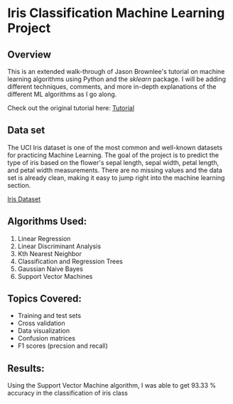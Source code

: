 # Iris Classification Machine Learning Project

## Overview

This is an extended walk-through of Jason Brownlee's tutorial on machine learning algorithms using Python and the *sklearn* package. I will be adding different techniques, comments, and more in-depth explanations of the different ML algorithms as I go along. 

Check out the original tutorial here: [Tutorial](https://machinelearningmastery.com/machine-learning-in-python-step-by-step/)

## Data set
The UCI Iris dataset is one of the most common and well-known datasets for practicing Machine Learning. The goal of the project is to predict the type of iris based on the flower's sepal length, sepal width, petal length, and petal width measurements. There are no missing values and the data set is already clean, making it easy to jump right into the machine learning section. 

[Iris Dataset](https://archive.ics.uci.edu/ml/machine-learning-databases/iris/iris.data)

## Algorithms Used:

1. Linear Regression
2. Linear Discriminant Analysis
3. Kth Nearest Neighbor
4. Classification and Regression Trees
5. Gaussian Naive Bayes
6. Support Vector Machines

## Topics Covered:
* Training and test sets
* Cross validation
* Data visualization
* Confusion matrices
* F1 scores (precsion and recall)

## Results: 
Using the Support Vector Machine algorithm, I was able to get 93.33 % accuracy in the classification of iris class




